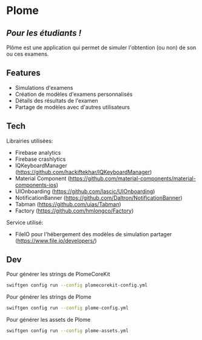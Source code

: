 # Plome
## _Pour les étudiants !_

Plôme est une application qui permet de simuler l'obtention (ou non) de son ou ces examens.

## Features

- Simulations d'examens
- Création de modèles d'examens personnalisés
- Détails des résultats de l'examen
- Partage de modèles avec d'autres utilisateurs

## Tech

Librairies utilisées:

- Firebase analytics 
- Firebase crashlytics
- IQKeyboardManager (https://github.com/hackiftekhar/IQKeyboardManager)
- Material Component (https://github.com/material-components/material-components-ios)
- UIOnboarding (https://github.com/lascic/UIOnboarding)
- NotificationBanner (https://github.com/Daltron/NotificationBanner)
- Tabman (https://github.com/uias/Tabman)
- Factory (https://github.com/hmlongco/Factory)

Service utilisé:

- FileIO pour l'hébergement des modèles de simulation partager (https://www.file.io/developers/)

## Dev

Pour générer les strings de PlomeCoreKit
```sh
swiftgen config run --config plomecorekit-config.yml
```

Pour générer les strings de Plome
```sh
swiftgen config run --config plome-config.yml
```

Pour générer les assets de Plome
```sh
swiftgen config run --config plome-assets.yml
```
